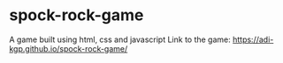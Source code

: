 # spock-rock-game
A game built using html, css and javascript
Link to the game: https://adi-kgp.github.io/spock-rock-game/

